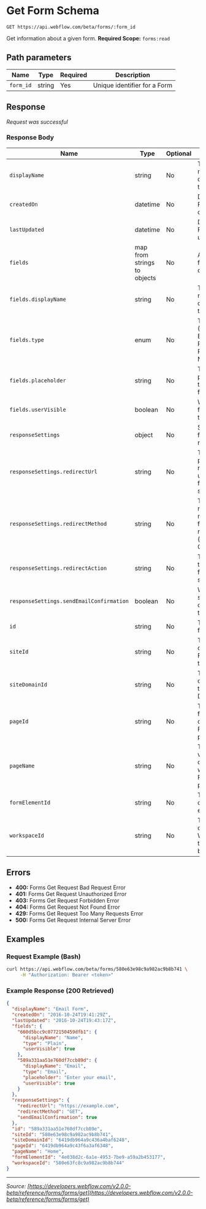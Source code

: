 # Get Form Schema

```
GET https://api.webflow.com/beta/forms/:form_id
```

Get information about a given form.
**Required Scope:** `forms:read`


## Path parameters

| Name | Type | Required | Description |
|---|---|---|---|
| `form_id` | string | Yes | Unique identifier for a Form |




## Response

_Request was successful_

### Response Body

| Name | Type | Optional | Description |
|---|---|---|---|
| `displayName` | string | No | The Form name displayed on the site |
| `createdOn` | datetime | No | Date that the Form was created on |
| `lastUpdated` | datetime | No | Date that the Form was last updated on |
| `fields` | map from strings to objects | No | A collection of form field objects |
| `fields.displayName` | string | No | The field name displayed on the site |
| `fields.type` | enum | No | The field type (Values: Plain, Email, Password, Phone, Number) |
| `fields.placeholder` | string | No | The placeholder text for the field |
| `fields.userVisible` | boolean | No | Whether the field is visible to the user |
| `responseSettings` | object | No | Settings for form responses |
| `responseSettings.redirectUrl` | string | No | The url or path to redirect the user to after form submission |
| `responseSettings.redirectMethod` | string | No | The HTTP request method to use for the redirectUrl (eg. POST or GET) |
| `responseSettings.redirectAction` | string | No | The action to take after form submission |
| `responseSettings.sendEmailConfirmation` | boolean | No | Whether to send an email confirmation to the user |
| `id` | string | No | The unique ID for the Form |
| `siteId` | string | No | The unique ID of the Site the Form belongs to |
| `siteDomainId` | string | No | The unique ID corresponding to the site’s Domain name |
| `pageId` | string | No | The unique ID for the Page on which the Form is placed |
| `pageName` | string | No | The user-visible name of the Page where the Form is placed |
| `formElementId` | string | No | The unique ID of the Form element |
| `workspaceId` | string | No | The unique ID of the Workspace the Site belongs to |




## Errors

* **400:** Forms Get Request Bad Request Error
* **401:** Forms Get Request Unauthorized Error
* **403:** Forms Get Request Forbidden Error
* **404:** Forms Get Request Not Found Error
* **429:** Forms Get Request Too Many Requests Error
* **500:** Forms Get Request Internal Server Error




## Examples

### Request Example (Bash)

```bash
curl https://api.webflow.com/beta/forms/580e63e98c9a982ac9b8b741 \
     -H "Authorization: Bearer <token>"
```

### Example Response (200 Retrieved)

```json
{
  "displayName": "Email Form",
  "createdOn": "2016-10-24T19:41:29Z",
  "lastUpdated": "2016-10-24T19:43:17Z",
  "fields": {
    "660d5bcc9c0772150459dfb1": {
      "displayName": "Name",
      "type": "Plain",
      "userVisible": true
    },
    "589a331aa51e760df7ccb89d": {
      "displayName": "Email",
      "type": "Email",
      "placeholder": "Enter your email",
      "userVisible": true
    }
  },
  "responseSettings": {
    "redirectUrl": "https://example.com",
    "redirectMethod": "GET",
    "sendEmailConfirmation": true
  },
  "id": "589a331aa51e760df7ccb89e",
  "siteId": "580e63e98c9a982ac9b8b741",
  "siteDomainId": "6419db964a9c436a4baf6248",
  "pageId": "6419db964a9c43f6a3af6348",
  "pageName": "Home",
  "formElementId": "4e038d2c-6a1e-4953-7be9-a59a2b453177",
  "workspaceId": "580e63fc8c9a982ac9b8b744"
}
```


---
*Source: [https://developers.webflow.com/v2.0.0-beta/reference/forms/forms/get](https://developers.webflow.com/v2.0.0-beta/reference/forms/forms/get)*